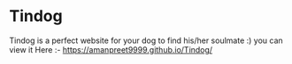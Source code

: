 # Tindog
Tindog is a perfect website for your dog to find his/her soulmate :)
you can view it Here  :-  https://amanpreet9999.github.io/Tindog/
